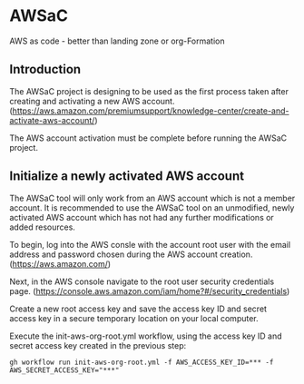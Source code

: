 # AWSaC

AWS as code - better than landing zone or org-Formation

## Introduction
The AWSaC project is designing to be used as the first process taken after creating and activating a new AWS account.
(https://aws.amazon.com/premiumsupport/knowledge-center/create-and-activate-aws-account/)

The AWS account activation must be complete before running the AWSaC project.

## Initialize a newly activated AWS account
The AWSaC tool will only work from an AWS account which is not a member account.
It is recommended to use the AWSaC tool on an unmodified, newly activated AWS account which has not had any further modifications or added resources.

To begin, log into the AWS consle with the account root user with the email address and password chosen during the AWS account creation.
(https://aws.amazon.com/)

Next, in the AWS console navigate to the root user security credentials page.
(https://console.aws.amazon.com/iam/home?#/security_credentials)

Create a new root access key and save the access key ID and secret access key in a secure temporary location on your local computer.

Execute the init-aws-org-root.yml workflow, using the access key ID and secret access key created in the previous step:

```gh workflow run init-aws-org-root.yml -f AWS_ACCESS_KEY_ID=*** -f AWS_SECRET_ACCESS_KEY="***"```